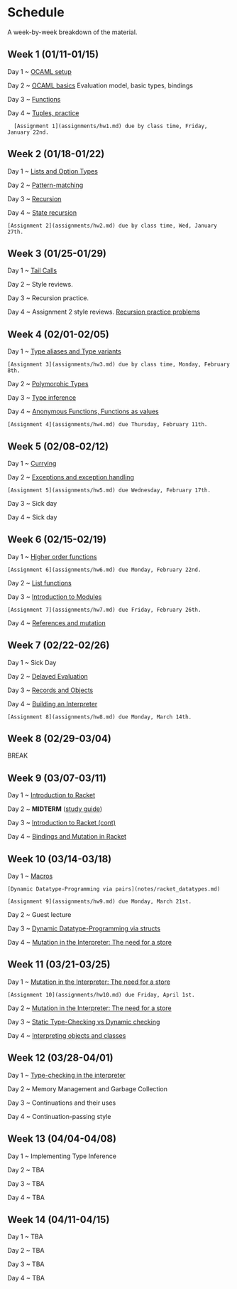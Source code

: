 # Schedule

A week-by-week breakdown of the material.

## Week  1 (01/11-01/15)

Day 1
  ~ [OCAML setup](notes/setup.md)

Day 2
  ~ [OCAML basics](notes/ocaml_basics.md) Evaluation model, basic types, bindings

Day 3
  ~ [Functions](notes/ocaml_functions.md)

Day 4
  ~ [Tuples, practice](notes/ocaml_functions.md)

      [Assignment 1](assignments/hw1.md) due by class time, Friday, January 22nd.

## Week  2 (01/18-01/22)

Day 1
  ~ [Lists and Option Types](notes/lists_options.md)

Day 2
  ~ [Pattern-matching](notes/pattern_matching.md)

Day 3
  ~ [Recursion](notes/recursion.md)

Day 4
  ~ [State recursion](notes/recursion_state.md)

    [Assignment 2](assignments/hw2.md) due by class time, Wed, January 27th.

## Week  3 (01/25-01/29)

Day 1
  ~ [Tail Calls](notes/tail_calls.md)

Day 2
  ~ Style reviews.

Day 3
  ~ Recursion practice.

Day 4
  ~ Assignment 2 style reviews. [Recursion practice problems](notes/recursion_state.md)

## Week  4 (02/01-02/05)

Day 1
  ~ [Type aliases and Type variants](notes/type_variants.md)

    [Assignment 3](assignments/hw3.md) due by class time, Monday, February 8th.

Day 2
  ~ [Polymorphic Types](notes/types_polymorphic.md)

Day 3
  ~ [Type inference](notes/type_inference.md)

Day 4
  ~ [Anonymous Functions, Functions as values](notes/functions_anonymous.md)

    [Assignment 4](assignments/hw4.md) due Thursday, February 11th.

## Week  5 (02/08-02/12)

Day 1
  ~ [Currying](notes/currying.md)

Day 2
  ~ [Exceptions and exception handling](notes/exceptions.md)

    [Assignment 5](assignments/hw5.md) due Wednesday, February 17th.

Day 3
  ~ Sick day


Day 4
  ~ Sick day

## Week  6 (02/15-02/19)

Day 1
  ~ [Higher order functions](notes/functions_higher_order.md)

    [Assignment 6](assignments/hw6.md) due Monday, February 22nd.

Day 2
  ~ [List functions](notes/functions_list.md)

Day 3
  ~ [Introduction to Modules](notes/modules.md)

    [Assignment 7](assignments/hw7.md) due Friday, February 26th.

Day 4
  ~ [References and mutation](notes/references.md)

## Week  7 (02/22-02/26)

Day 1
  ~ Sick Day

Day 2
  ~ [Delayed Evaluation](notes/delayed_eval.md)

Day 3
  ~ [Records and Objects](notes/records_objects.md)

Day 4
  ~ [Building an Interpreter](notes/interpreter.md)

    [Assignment 8](assignments/hw8.md) due Monday, March 14th.

## Week  8 (02/29-03/04)

BREAK

## Week  9 (03/07-03/11)

Day 1
  ~ [Introduction to Racket](notes/racket_intro.md)

Day 2
  ~ **MIDTERM**  ([study guide](notes/midterm_study_guide.md))

Day 3
  ~ [Introduction to Racket (cont)](notes/racket_intro.md)

Day 4
  ~ [Bindings and Mutation in Racket](notes/racket_bindings_mutation.md)

## Week 10 (03/14-03/18)

Day 1
  ~ [Macros](notes/racket_macros.md)

    [Dynamic Datatype-Programming via pairs](notes/racket_datatypes.md)

    [Assignment 9](assignments/hw9.md) due Monday, March 21st.

Day 2
  ~ Guest lecture

Day 3
  ~ [Dynamic Datatype-Programming via structs](notes/racket_datatypes.md)

Day 4
  ~ [Mutation in the Interpreter: The need for a store](notes/interp_mutation.md)

## Week 11 (03/21-03/25)

Day 1
  ~ [Mutation in the Interpreter: The need for a store](notes/interp_mutation.md)

    [Assignment 10](assignments/hw10.md) due Friday, April 1st.

Day 2
  ~ [Mutation in the Interpreter: The need for a store](notes/interp_mutation.md)

Day 3
  ~ [Static Type-Checking vs Dynamic checking](notes/static_vs_dynamic.md)

Day 4
  ~ [Interpreting objects and classes](notes/interpret_oop.md)

## Week 12 (03/28-04/01)

Day 1
  ~ [Type-checking in the interpreter](notes/interpret_type_checking.md)

Day 2
  ~ Memory Management and Garbage Collection

Day 3
  ~ Continuations and their uses

Day 4
  ~ Continuation-passing style

## Week 13 (04/04-04/08)

Day 1
  ~ Implementing Type Inference

Day 2
  ~ TBA

Day 3
  ~ TBA

Day 4
  ~ TBA


## Week 14 (04/11-04/15)

Day 1
  ~ TBA

Day 2
  ~ TBA

Day 3
  ~ TBA

Day 4
  ~ TBA
